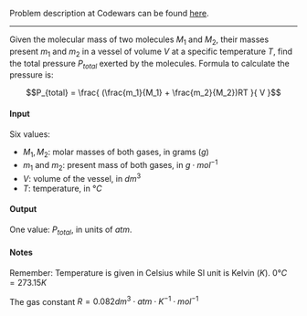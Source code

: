 Problem description at Codewars can be found
[here](https://www.codewars.com/kata/5b7ea71db90cc0f17c000a5a/train/python).

-------------

Given the molecular mass of two molecules $M_1$ and $M_2$, their masses present
$m_1$ and $m_2$ in a vessel of volume $V$ at a specific temperature $T$, find the total
pressure $P_{total}$ exerted by the molecules. Formula to calculate the pressure is:

```math
P_{total} = \frac{ (\frac{m_1}{M_1} + \frac{m_2}{M_2})RT }{ V }
```

#### Input
Six values:
* $M_1,M_2$: molar masses of both gases, in grams ($g$)
* $m_1$ and $m_2$: present mass of both gases, in $g \cdot mol^{-1}$
* $V$: volume of the vessel, in $dm^3$
* $T$: temperature, in $°C$

#### Output
One value: $P_{total}$, in units of $atm$.

#### Notes
Remember: Temperature is given in Celsius while SI unit is Kelvin ($K$). $0° C = 273.15 K$
<br>

The gas constant $R = 0.082dm^3 \cdot atm \cdot K^{-1} \cdot mol^{-1}$
